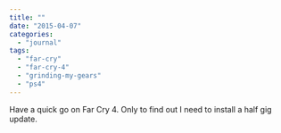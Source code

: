 ```yaml
---
title: ""
date: "2015-04-07"
categories: 
  - "journal"
tags: 
  - "far-cry"
  - "far-cry-4"
  - "grinding-my-gears"
  - "ps4"
---
```


Have a quick go on Far Cry 4. Only to find out I need to install a half gig update.
